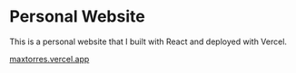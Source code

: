 # Personal Website

This is a personal website that I built with React and deployed with Vercel.

[maxtorres.vercel.app](https://maxtorres.vercel.app)
